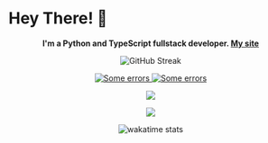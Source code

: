 # Hey There! 👋

<p align="center">
   <b>I'm a Python and TypeScript fullstack developer. <a href="https://andcool.ru">My site</a></b>
</p>

<p align="center">
   <a>
   <img src="https://streak-stats.demolab.com?user=Andcool-Systems&theme=transparent&border=22282E" alt="GitHub Streak" />
   </a>
</p>

<p align="center">
   <a href="https://github.com/Andcool-Systems/weather-widget-api">
      <img src="https://weather.andcool.ru/api?place=pskov&timezone=gmt3&language=en" alt="Some errors" />
   </a>
   <a href="https://github.com/Andcool-Systems/Andcool-Activity">
      <img src="https://activity.andcool.ru/t9mdtk/widget?order=last" alt="Some errors" />
   </a>
</p>

<p align="center">
   <img src="https://gh-stats.andcool.ru/api/embed/Andcool-Systems?panels=userstatistics,toprepositories,toplanguages,commitgraph&bgcolor=0d1117&titlecolor=ffffff&textcolor=ffffff&color=006aff" />
</p>

<p align="center">
  <a href="https://skillicons.dev">
    <img src="https://skillicons.dev/icons?i=py,html,css,js,ts,nodejs,react,npm,cpp,c,processing,visualstudio,vscode,fastapi,figma,firebase,cloudflare,md,prisma,cmake,flask,windows,linux,discord,stackoverflow,bots,git,github,arduino,raspberrypi,debian,bash,ai,ps,postman,powershell,replit&perline=16" />
  </a>
</p>

<p align="center">
   <img 
      src="https://wakatime.com/badge/user/391a38bf-e366-4a08-8107-7e6a23ad440a.svg"
      alt="wakatime stats"
      /img>
   </a>
</p>
